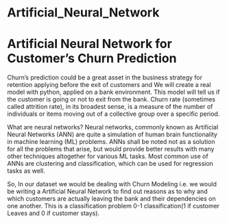 # Artificial_Neural_Network

# Artificial Neural Network for Customer’s Churn Prediction

Churn’s prediction could be a great asset in the business strategy for retention applying before the exit of customers and 
We will create a real model with python, applied on a bank environment. This model will tell us if the customer is going or not to exit
from the bank. Churn rate (sometimes called attrition rate), in its broadest sense, is a measure of the number of individuals or items 
moving out of a collective group over a specific period.

What are neural networks?
Neural networks, commonly known as Artificial Neural Networks (ANN) are quite a simulation of human brain functionality in machine 
learning (ML) problems. ANNs shall be noted not as a solution for all the problems that arise, but would provide better results with many 
other techniques altogether for various ML tasks. Most common use of ANNs are clustering and classification, which can be used for 
regression tasks as well.

So, In our dataset we would be dealing with Churn Modeling i.e. we would be writing a Artificial Neural Network to find out reasons as to
why and which customers are actually leaving the bank and their dependencies on one another. This is a classification problem 0-1 
classification(1 if customer Leaves and 0 if customer stays).

